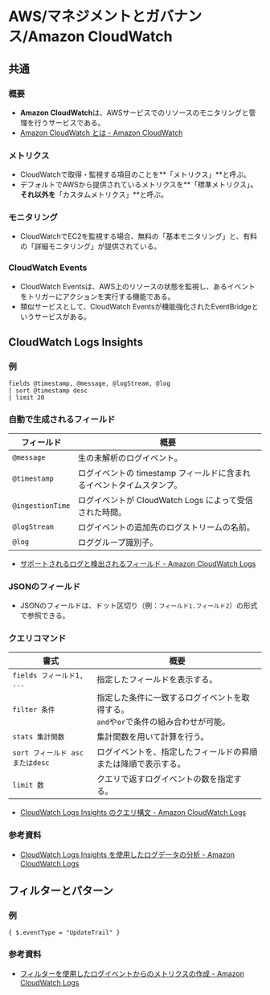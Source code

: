 # AWS/マネジメントとガバナンス/Amazon CloudWatch

## 共通

### 概要

- **Amazon CloudWatch**は、AWSサービスでのリソースのモニタリングと管理を行うサービスである。
- [Amazon CloudWatch とは - Amazon CloudWatch](https://docs.aws.amazon.com/ja_jp/AmazonCloudWatch/latest/monitoring/WhatIsCloudWatch.html)

### メトリクス

- CloudWatchで取得・監視する項目のことを**「メトリクス」**と呼ぶ。
- デフォルトでAWSから提供されているメトリクスを**「標準メトリクス」**、それ以外を**「カスタムメトリクス」**と呼ぶ。

### モニタリング

- CloudWatchでEC2を監視する場合、無料の「基本モニタリング」と、有料の「詳細モニタリング」が提供されている。

### CloudWatch Events

- CloudWatch Eventsは、AWS上のリソースの状態を監視し、あるイベントをトリガーにアクションを実行する機能である。
- 類似サービスとして、CloudWatch Eventsが機能強化されたEventBridgeというサービスがある。

## CloudWatch Logs Insights

### 例

```text
fields @timestamp, @message, @logStream, @log
| sort @timestamp desc
| limit 20
```

### 自動で生成されるフィールド

| フィールド       | 概要                                                         |
| ---------------- | ------------------------------------------------------------ |
| `@message`       | 生の未解析のログイベント。                                   |
| `@timestamp`     | ログイベントの timestamp フィールドに含まれるイベントタイムスタンプ。 |
| `@ingestionTime` | ログイベントが CloudWatch Logs によって受信された時間。      |
| `@logStream`     | ログイベントの追加先のログストリームの名前。                 |
| `@log`           | ロググループ識別子。                                         |

- [サポートされるログと検出されるフィールド - Amazon CloudWatch Logs](https://docs.aws.amazon.com/ja_jp/AmazonCloudWatch/latest/logs/CWL_AnalyzeLogData-discoverable-fields.html)

### JSONのフィールド

- JSONのフィールドは、ドット区切り（例：`フィールド1.フィールド2`）の形式で参照できる。

### クエリコマンド

| 書式                            | 概要                                                         |
| ------------------------------- | ------------------------------------------------------------ |
| `fields フィールド1, ...`       | 指定したフィールドを表示する。                               |
| `filter 条件`                   | 指定した条件に一致するログイベントを取得する。<br />`and`や`or`で条件の組み合わせが可能。 |
| `stats 集計関数`                | 集計関数を用いて計算を行う。                                 |
| `sort フィールド ascまたはdesc` | ログイベントを、指定したフィールドの昇順または降順で表示する。 |
| `limit 数`                      | クエリで返すログイベントの数を指定する。                     |

- [CloudWatch Logs Insights のクエリ構文 - Amazon CloudWatch Logs](https://docs.aws.amazon.com/ja_jp/AmazonCloudWatch/latest/logs/CWL_QuerySyntax.html)

### 参考資料

- [CloudWatch Logs Insights を使用したログデータの分析 - Amazon CloudWatch Logs](https://docs.aws.amazon.com/ja_jp/AmazonCloudWatch/latest/logs/AnalyzingLogData.html)

## フィルターとパターン

### 例

```text
{ $.eventType = "UpdateTrail" }
```

### 参考資料

- [フィルターを使用したログイベントからのメトリクスの作成 - Amazon CloudWatch Logs](https://docs.aws.amazon.com/ja_jp/AmazonCloudWatch/latest/logs/MonitoringLogData.html)
